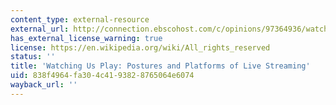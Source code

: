 ```yaml
---
content_type: external-resource
external_url: http://connection.ebscohost.com/c/opinions/97364936/watching-us-play-postures-platforms-live-streaming
has_external_license_warning: true
license: https://en.wikipedia.org/wiki/All_rights_reserved
status: ''
title: 'Watching Us Play: Postures and Platforms of Live Streaming'
uid: 838f4964-fa30-4c41-9382-8765064e6074
wayback_url: ''
---
```

